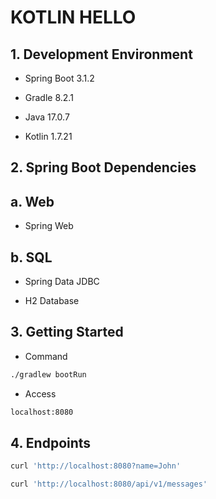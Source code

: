 # KOTLIN HELLO

## 1. Development Environment

- Spring Boot 3.1.2

- Gradle 8.2.1

- Java 17.0.7

- Kotlin 1.7.21

## 2. Spring Boot Dependencies

## a. Web

- Spring Web

## b. SQL

- Spring Data JDBC

- H2 Database

## 3. Getting Started

- Command
```sh
./gradlew bootRun
```

- Access
```sh
localhost:8080
```

## 4. Endpoints

```sh
curl 'http://localhost:8080?name=John'
```

```sh
curl 'http://localhost:8080/api/v1/messages'
```
